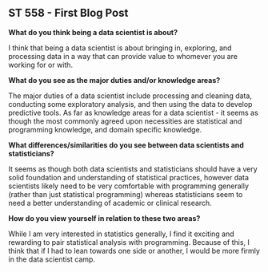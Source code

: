 ## ST 558 - First Blog Post

**What do you think being a data scientist is about?**

I think that being a data scientist is about bringing in, exploring, and processing data in a way that can provide value to whomever you are working for or with.

**What do you see as the major duties and/or knowledge areas?**

The major duties of a data scientist include processing and cleaning data, conducting some exploratory analysis, and then using the data to develop predictive tools. As far as knowledge areas for a data scientist - it seems as though the most commonly agreed upon necessities are statistical and programming knowledge, and domain specific knowledge. 

**What differences/similarities do you see between data scientists and statisticians?**

It seems as though both data scientists and statisticians should have a very solid foundation and understanding of statistical practices, however data scientists likely need to be very comfortable with programming generally (rather than just statistical programming) whereas statisticians seem to need a better understanding of academic or clinical research.

**How do you view yourself in relation to these two areas?**

While I am very interested in statistics generally, I find it exciting and rewarding to pair statistical analysis with programming. Because of this, I think that if I had to lean towards one side or another, I would be more firmly in the data scientist camp. 

